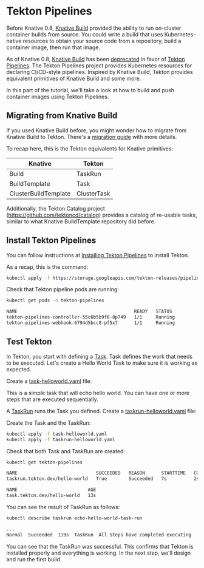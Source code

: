 # Tekton Pipelines

Before Knative 0.8, [Knative Build](https://www.knative.dev/docs/build/) provided the ability to run on-cluster container builds from source. You could write a build that uses Kubernetes-native resources to obtain your source code from a repository, build a container image, then run that image.

As of Knative 0.8, [Knative Build](https://www.knative.dev/docs/build/) has been [deprecated](https://github.com/knative/build/issues/614) in favor of [Tekton Pipelines](https://github.com/tektoncd/pipeline). The Tekton Pipelines project provides Kubernetes resources for declaring CI/CD-style pipelines. Inspired by Knative Build, Tekton provides equivalent primitives of Knative Build and some more.

In this part of the tutorial, we'll take a look at how to build and push container images using Tekton Pipelines.

## Migrating from Knative Build

If you used Knative Build before, you might wonder how to migrate from Knative Build to Tekton. There's a [migration guide](https://github.com/tektoncd/pipeline/blob/master/docs/migrating-from-knative-build.md) with more details.

To recap here, this is the Tekton equivalents for Knative primitives:

| **Knative**          | **Tekton**  |
|----------------------|-------------|
| Build                | TaskRun     |
| BuildTemplate        | Task        |
| ClusterBuildTemplate | ClusterTask |

Additionally, the Tekton Catalog project (https://github.com/tektoncd/catalog) provides a catalog of re-usable tasks, similar to what Knative BuildTemplate repository did before.

## Install Tekton Pipelines

You can follow instructions at [Installing Tekton Pipelines](https://github.com/tektoncd/pipeline/blob/master/docs/install.md) to install Tekton.

As a recap, this is the command:

```sh
kubectl apply -f https://storage.googleapis.com/tekton-releases/pipeline/latest/release.yaml
```

Check that Tekton pipeline pods are running:

```sh
kubectl get pods -n tekton-pipelines

NAME                                           READY   STATUS
tekton-pipelines-controller-55c6b5b9f6-8p749   1/1     Running
tekton-pipelines-webhook-6794d5bcc8-pf5x7      1/1     Running
```

## Test Tekton

In Tekton, you start with defining a [Task](https://github.com/tektoncd/pipeline/blob/master/docs/tasks.md). Task defines the work that needs to be executed. Let's create a Hello World Task to make sure it is working as expected.

Create a [task-helloworld.yaml](../build/task-helloworld.yaml) file:

This is a simple task that will echo hello world. You can have one or more steps that are executed sequentially.

A [TaskRun](https://github.com/tektoncd/pipeline/blob/master/docs/taskruns.md) runs the Task you defined. Create a [taskrun-helloworld.yaml](../build/taskrun-helloworld.yaml) file:

Create the Task and the TaskRun:

```sh
kubectl apply -f task-helloworld.yaml
kubectl apply -f taskrun-helloworld.yaml
```

Check that both Task and TaskRun are created:

```sh
kubectl get tekton-pipelines

NAME                             SUCCEEDED   REASON      STARTTIME   COMPLETIONTIME
taskrun.tekton.dev/hello-world   True        Succeeded   7s          2s

NAME                          AGE
task.tekton.dev/hello-world   13s
```

You can see the result of TaskRun as follows:

```sh
kubectl describe taskrun echo-hello-world-task-run

...
Normal  Succeeded  119s  TaskRun  All Steps have completed executing
```

You can see that the TaskRun was successful. This confirms that Tekton is installed properly and everything is working. In the next step, we'll design and run the first build.

